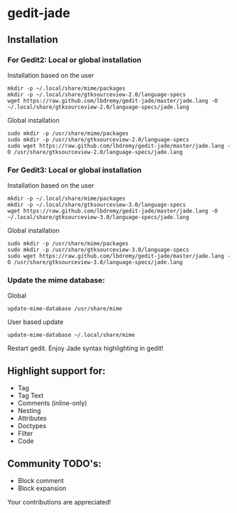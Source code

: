 # gedit-jade

## Installation

### For Gedit2: Local or global installation

 Installation based on the user

```
mkdir -p ~/.local/share/mime/packages
mkdir -p ~/.local/share/gtksourceview-2.0/language-specs
wget https://raw.github.com/lbdremy/gedit-jade/master/jade.lang -O ~/.local/share/gtksourceview-2.0/language-specs/jade.lang
```

 Global installation
 
```
sudo mkdir -p /usr/share/mime/packages
sudo mkdir -p /usr/share/gtksourceview-2.0/language-specs
sudo wget https://raw.github.com/lbdremy/gedit-jade/master/jade.lang -O /usr/share/gtksourceview-2.0/language-specs/jade.lang
```
### For Gedit3: Local or global installation
 
 Installation based on the user

```
mkdir -p ~/.local/share/mime/packages
mkdir -p ~/.local/share/gtksourceview-3.0/language-specs
wget https://raw.github.com/lbdremy/gedit-jade/master/jade.lang -O ~/.local/share/gtksourceview-3.0/language-specs/jade.lang
```

 Global installation
 
```
sudo mkdir -p /usr/share/mime/packages
sudo mkdir -p /usr/share/gtksourceview-3.0/language-specs
sudo wget https://raw.github.com/lbdremy/gedit-jade/master/jade.lang -O /usr/share/gtksourceview-3.0/language-specs/jade.lang
```

### Update the mime database:

Global

```
update-mime-database /usr/share/mime
```

User based update

```
update-mime-database ~/.local/share/mime
```

 Restart gedit. Enjoy Jade syntax highlighting in gedit! 

## Highlight support for:

 * Tag
 * Tag Text
 * Comments (inline-only)
 * Nesting
 * Attributes
 * Doctypes
 * Filter
 * Code

## Community TODO's:

 * Block comment
 * Block expansion

Your contributions are appreciated!
